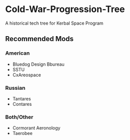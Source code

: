 # Cold-War-Progression-Tree
A historical tech tree for Kerbal Space Program

## Recommended Mods

### American

* Bluedog Design Bbureau
* SSTU
* CxAreospace

### Russian

* Tantares
* Contares

### Both/Other

* Cormorant Aeronology
* Taerobee
